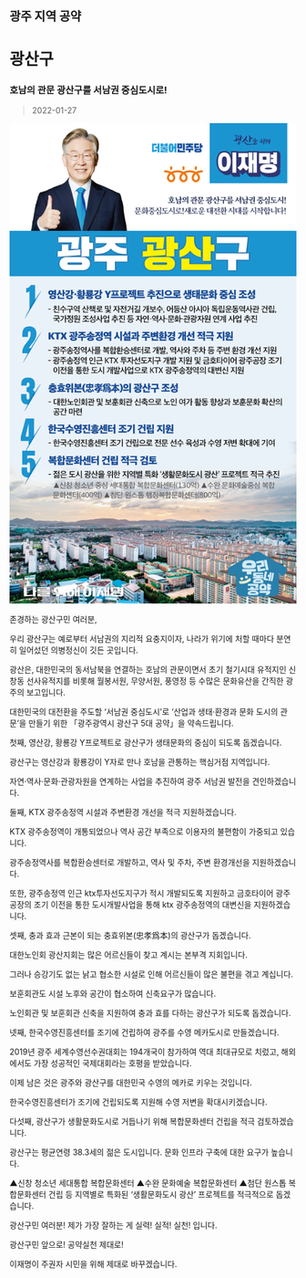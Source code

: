 ## 광주 지역 공약

# 광산구

### 호남의 관문 광산구를 서남권 중심도시로!
> 2022-01-27

![광산구 지역공약](./005_005_001.png)

존경하는 광산구민 여러분, 

 

우리 광산구는 예로부터 서남권의 지리적 요충지이자, 나라가 위기에 처할 때마다 분연히 일어섰던 의병정신이 깃든 곳입니다.  

 

광산은, 대한민국의 동서남북을 연결하는 호남의 관문이면서 초기 철기시대 유적지인 신창동 선사유적지를 비롯해 월봉서원, 무양서원, 풍영정 등 수많은 문화유산을 간직한 광주의 보고입니다.

   

대한민국의 대전환을 주도할 ‘서남권 중심도시’로 ‘산업과 생태·환경과 문화 도시의 관문’을 만들기 위한 「광주광역시 광산구 5대 공약」을 약속드립니다.

 

첫째, 영산강, 황룡강 Y프로젝트로 광산구가 생태문화의 중심이 되도록 돕겠습니다. 




광산구는 영산강과 황룡강이 Y자로 만나 호남을 관통하는 핵심거점 지역입니다. 

자연·역사·문화·관광자원을 연계하는 사업을 추진하여 광주 서남권 발전을 견인하겠습니다. 

 

둘째, KTX 광주송정역 시설과 주변환경 개선을 적극 지원하겠습니다. 




KTX 광주송정역이 개통되었으나 역사 공간 부족으로 이용자의 불편함이 가중되고 있습니다. 

광주송정역사를 복합환승센터로 개발하고, 역사 및 주차, 주변 환경개선을 지원하겠습니다. 

또한, 광주송정역 인근 ktx투자선도지구가 적시 개발되도록 지원하고 금호타이어 광주공장의 조기 이전을 통한 도시개발사업을 통해 ktx 광주송정역의 대변신을 지원하겠습니다. 

 

셋째, 충과 효과 근본이 되는 충효위본(忠孝爲本)의 광산구가 돕겠습니다. 




대한노인회 광산지회는 많은 어르신들이 찾고 계시는 본부격 지회입니다.  

그러나 승강기도 없는 낡고 협소한 시설로 인해 어르신들이 많은 불편을 겪고 계십니다. 

보훈회관도 시설 노후와 공간이 협소하여 신축요구가 많습니다.  

노인회관 및 보훈회관 신축을 지원하여 충과 효를 다하는 광산구가 되도록 돕겠습니다.  

 

넷째, 한국수영진흥센터를 조기에 건립하여 광주를 수영 메카도시로 만들겠습니다.




2019년 광주 세계수영선수권대회는 194개국이 참가하여 역대 최대규모로 치렀고, 해외에서도 가장 성공적인 국제대회라는 호평을 받았습니다. 

이제 남은 것은 광주와 광산구를 대한민국 수영의 메카로 키우는 것입니다. 

한국수영진흥센터가 조기에 건립되도록 지원해 수영 저변을 확대시키겠습니다.  

 



다섯째, 광산구가 생활문화도시로 거듭나기 위해 복합문화센터 건립을 적극 검토하겠습니다.  

 

광산구는 평균연령 38.3세의 젊은 도시입니다. 문화 인프라 구축에 대한 요구가 높습니다. 

▲신창 청소년 세대통합 복합문화센터 ▲수완 문화예술 복합문화센터 ▲첨단 원스톱 복합문화센터 건립 등 지역별로 특화된 ‘생활문화도시 광산’ 프로젝트를 적극적으로 돕겠습니다. 

 

광산구민 여러분! 제가 가장 잘하는 게 실력! 실적! 실천! 입니다. 

광산구민 앞으로! 공약실천 제대로! 

이재명이 주권자 시민을 위해 제대로 바꾸겠습니다. 